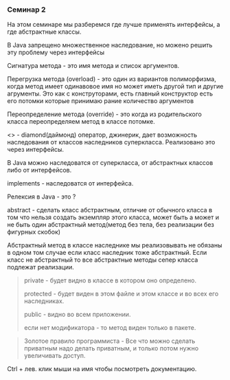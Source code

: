 ### Семинар 2

На этом семинаре мы разберемся где лучше применять интерфейсы, а где абстрактные классы.

В Java запрещено множественное наследование, но можено решить эту проблему через интерфейсы

Сигнатура метода - это имя метода и список аргументов.

Перегрузка метода (overload) - это один из вариантов полиморфизма, когда метод имеет одинавовое имя но может иметь другой тип и другие агрументы. Это как с конструторами, есть главный конструктор есть его потомки которые принимаю рание количество аргументов 

Переопределение метода (override) - это когда из родительского класса переопределяем метод в классе потомке.

<> - diamond(даймонд) оператор, джинерик, дает возможность наследования от классов наследников суперкласса. Реализовано это через интерфейсы.

В Java можно наследоватся от суперкласса, от абстрактных классов либо от интерфейсов.

implements - наследоватся от интерфейса.

Релексия в Java - это ?

abstract - сделать класс абстрактным, отличие от обычного класса в том что нельзя создать экземпляр этого класса, может быть а может и не быть один абстрактный метод(метод без тела, без реализации без фигурных скобок)

Абстрактный метод в классе наследнике мы реализовывать не обязаны в одном том случае если класс наследник тоже абстрактный. Если класс не абстрактный то все абстрактные методы сепер класса подлежат реализации.

>private - будет видно в классе в котором оно определено.
> 
>protected - будет виден в этом файле и этом классе и во всех его наследниках.
>
>public - видно во всем приложении.
> 
>если нет модификатора - то метод виден только в пакете.

>Золотое правило программиста - Все что можно сделать приватным надо делать приватным, и только потом нужно увеличивать доступ.

Ctrl + лев. клик мыши на имя чтобы посмотреть документацию.